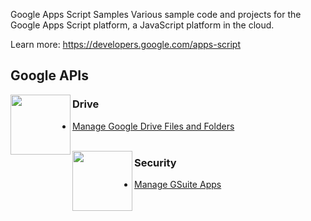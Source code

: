  Google Apps Script Samples
 Various sample code and projects for the Google Apps Script platform, a JavaScript platform in the cloud.
 
 Learn more: https://developers.google.com/apps-script
 
 ## Google APIs
 
 <img
 src="https://www.gstatic.com/images/branding/product/2x/drive_96dp.png"
 align="left"
 width="96px"/>
 ### Drive
 - [Manage Google Drive Files and Folders](Drive)
 <br><br>
 
 <img
 src="https://img.icons8.com/color/48/000000/security-checked.png"
 align="left"
 width="96px"/>
 ### Security
 - [Manage GSuite Apps](ConnectedApps)
 <br><br>

